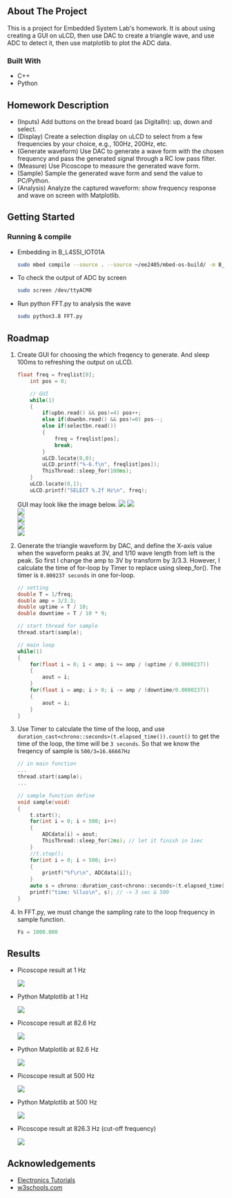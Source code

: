 <!-- ABOUT THE PROJECT -->
## About The Project

This is a project for Embedded System Lab's homework.
It is about using creating a GUI on uLCD, then use DAC to create a triangle wave, and use ADC to detect it, then use matplotlib to plot the ADC data. 

### Built With

* C++
* Python

## Homework Description
* (Inputs) Add buttons on the bread board (as DigitalIn): up, down and select.
* (Display) Create a selection display on uLCD to select from a few frequencies by your choice, e.g., 100Hz, 200Hz, etc.
* (Generate waveform) Use DAC to generate a wave form with the chosen frequency and pass the generated signal through a RC low pass filter.
* (Measure) Use Picoscope to measure the generated wave form.
* (Sample) Sample the generated wave form and send the value to PC/Python.
* (Analysis) Analyze the captured waveform: show frequency response and wave on screen with Matplotlib.

<!-- GETTING STARTED -->
## Getting Started

### Running & compile

* Embedding in B_L4S5I_IOT01A
  
    ```sh
    sudo mbed compile --source . --source ~/ee2405/mbed-os-build/ -m B_L4S5I_IOT01A -t GCC_ARM -f
    ```
* To check the output of ADC by screen
    
    ```sh
    sudo screen /dev/ttyACM0
    ```
* Run python FFT.py to analysis the wave
  
    ```sh
    sudo python3.8 FFT.py
    ```


<!-- ROADMAP -->
## Roadmap

1. Create GUI for choosing the which freqency to generate. And sleep 100ms to refreshing the output on uLCD.

    ```C++
    float freq = freqlist[0];
        int pos = 0;

        // GUI
        while(1)
        {
            if(upbn.read() && pos!=4) pos++;
            else if(downbn.read() && pos!=0) pos--;
            else if(selectbn.read())
            {
                freq = freqlist[pos];
                break;
            }
            uLCD.locate(0,0);
            uLCD.printf("%-6.f\n", freqlist[pos]);
            ThisThread::sleep_for(100ms);
        }
        uLCD.locate(0,1);
        uLCD.printf("SELECT %.2f Hz\n", freq);
    ```

    GUI may look like the image below.
    <img src="https://github.com/SYJINTW/NTHU240500_hw2/blob/master/hw2/src/uLCD_1.png?raw=true">
    <img src="https://github.com/SYJINTW/NTHU240500_hw2/blob/master/hw2/src/uLCD_82.6.png?raw=true">  
    <img src="https://github.com/SYJINTW/NTHU240500_hw2/blob/master/hw2/src/uLCD_500.png?raw=true">  
    <img src="https://github.com/SYJINTW/NTHU240500_hw2/blob/master/hw2/src/uLCD_826.png?raw=true">  
    <img src="https://github.com/SYJINTW/NTHU240500_hw2/blob/master/hw2/src/uLCD_1000.png?raw=true">  
    <img src="https://github.com/SYJINTW/NTHU240500_hw2/blob/master/hw2/src/uLCD_select.png?raw=true">  


1. Generate the triangle waveform by DAC, and define the X-axis value when the waveform peaks at 3V, and 1/10 wave length from left is the peak. So first I change the amp to 3V by transform by 3/3.3. However, I calculate the time of for-loop by Timer to replace using sleep_for(). The timer is `0.000237 seconds` in one for-loop.
    ```C++
    // setting
    double T = 1/freq;
    double amp = 3/3.3;
    double uptime = T / 10;
    double downtime = T / 10 * 9;
    
    // start thread for sample
    thread.start(sample);

    // main loop
    while(1)
    {
        for(float i = 0; i < amp; i += amp / (uptime / 0.0000237))
        {
            aout = i;
        }
        for(float i = amp; i > 0; i -= amp / (downtime/0.0000237))
        {
            aout = i;
        }
    }
    ```

1. Use Timer to calculate the time of the loop, and use `duration_cast<chrono::seconds>(t.elapsed_time()).count()` to get the time of the loop, the time will be `3 seconds`.
So that we know the freqency of sample is `500/3=16.66667Hz`
    ```C++
    // in main function
    ...
    thread.start(sample);
    ...

    // sample function define
    void sample(void)
    {
        t.start();
        for(int i = 0; i < 500; i++)
        {
            ADCdata[i] = aout;
            ThisThread::sleep_for(2ms); // let it finish in 1sec
        }
        //t.stop();
        for(int i = 0; i < 500; i++)
        {
            printf("%f\r\n", ADCdata[i]);
        }
        auto s = chrono::duration_cast<chrono::seconds>(t.elapsed_time()).count();
        printf("time: %llus\n", s); // -> 3 sec & 500
    }
    ```
    
1. In FFT.py, we must change the sampling rate to the loop frequency in sample function.
    
    ```python
    Fs = 1000.000
    ```

<!-- Screenshot -->
## Results

* Picoscope result at 1 Hz
  
    <img src="https://github.com/SYJINTW/NTHU240500_hw2/blob/master/hw2/src/wv_1Hz.png?raw=true">  

* Python Matplotlib at 1 Hz

    <img src="https://github.com/SYJINTW/NTHU240500_hw2/blob/master/hw2/src/py_1Hz.png?raw=true">

* Picoscope result at 82.6 Hz
    
    <img src="https://github.com/SYJINTW/NTHU240500_hw2/blob/master/hw2/src/wv_82.6Hz.png?raw=true">  

* Python Matplotlib at 82.6 Hz
    
    <img src="https://github.com/SYJINTW/NTHU240500_hw2/blob/master/hw2/src/py_82.6Hz.png?raw=true">

* Picoscope result at 500 Hz

    <img src="https://github.com/SYJINTW/NTHU240500_hw2/blob/master/hw2/src/wv_500Hz.png?raw=true">  

* Python Matplotlib at 500 Hz

    <img src="https://github.com/SYJINTW/NTHU240500_hw2/blob/master/hw2/src/py_500Hz.png?raw=true">

* Picoscope result at 826.3 Hz (cut-off frequency)
  
    <img src="https://github.com/SYJINTW/NTHU240500_hw2/blob/master/hw2/src/wv_826Hz.png?raw=true"> 

<!-- ACKNOWLEDGEMENTS -->
## Acknowledgements

* [Electronics Tutorials](https://www.electronics-tutorials.ws/filter/filter_2.html)
* [w3schools.com](https://www.w3schools.com/python/)

